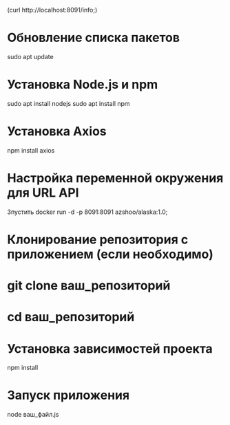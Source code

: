 
(curl http://localhost:8091/info;)


# Обновление списка пакетов
sudo apt update

# Установка Node.js и npm
sudo apt install nodejs
sudo apt install npm

# Установка Axios
npm install axios

# Настройка переменной окружения для URL API
Зпустить docker run -d -p 8091:8091 azshoo/alaska:1.0;

# Клонирование репозитория с приложением (если необходимо)
# git clone ваш_репозиторий
# cd ваш_репозиторий

# Установка зависимостей проекта
npm install

# Запуск приложения
node ваш_файл.js


